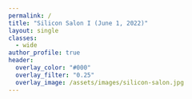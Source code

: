 ```yaml
---
permalink: /
title: "Silicon Salon I (June 1, 2022)"
layout: single
classes:
  - wide
author_profile: true
header:
  overlay_color: "#000"
  overlay_filter: "0.25"
  overlay_image: /assets/images/silicon-salon.jpg
---
```

